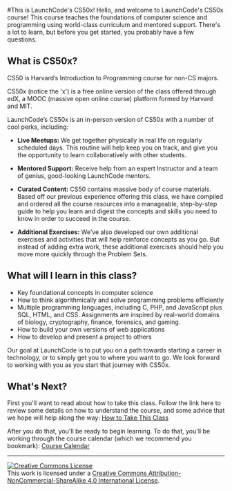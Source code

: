#This is LaunchCode's CS50x!
Hello, and welcome to LaunchCode's CS50x course! This course teaches the foundations of computer science and programming using world-class curriculum and mentored support. There's a lot to learn, but before you get started, you probably have a few questions.

## What is CS50x?
CS50 is Harvard’s Introduction to Programming course for non-CS majors.

CS50x (notice the 'x') is a free online version of the class offered through edX, a MOOC (massive open online course) platform formed by Harvard and MIT.

LaunchCode’s CS50x is an in-person version of CS50x with a number of cool perks, including:

* **Live Meetups:** We get together physically in real life on regularly scheduled days. This routine will help keep you on track, and give you the opportunity to learn collaboratively with other students.

* **Mentored Support:** Receive help from an expert Instructor and a team of genius, good-looking LaunchCode mentors.

* **Curated Content:** CS50 contains massive body of course materials. Based off our previous experience offering this class, we have compiled and ordered all the course resources into a manageable, step-by-step guide to help you learn and digest the concepts and skills you need to know in order to succeed in the course.

* **Additional Exercises:** We’ve also developed our own additional exercises and activities that will help reinforce concepts as you go. But instead of adding extra work, these additional exercises should help you move more quickly through the Problem Sets.

## What will I learn in this class?
*	Key foundational concepts in computer science
*	How to think algorithmically and solve programming problems efficiently
*	Multiple programming languages, including C, PHP, and JavaScript plus SQL, HTML, and CSS. Assignments are inspired by real-world domains of biology, cryptography, finance, forensics, and gaming.
*	How to build your own versions of web applications
*	How to develop and present a project to others

Our goal at LaunchCode is to put you on a path towards starting a career in technology, or to simply get you to where you want to go. We look forward to working with you as you start that journey with CS50x.

## What's Next?
First you'll want to read about how to take this class. Follow the link here to review some details on how to understand the course, and some advice that we hope will help along the way: [How to Take This Class](./how-to-take-this-class)

After you do that, you'll be ready to begin learning. To do that, you'll be working through the course calendar (which we recommend you bookmark): [Course Calendar](./calendar)

***

<a rel="license" href="http://creativecommons.org/licenses/by-nc-sa/4.0/"><img alt="Creative Commons License" style="border-width:0" src="https://i.creativecommons.org/l/by-nc-sa/4.0/88x31.png" /></a><br />This work is licensed under a <a rel="license" href="http://creativecommons.org/licenses/by-nc-sa/4.0/" target="_blank">Creative Commons Attribution-NonCommercial-ShareAlike 4.0 International License</a>.
